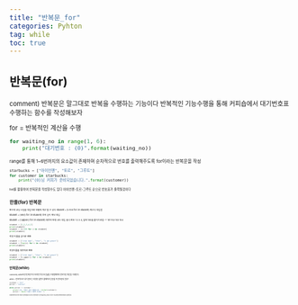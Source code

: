 ```yaml
---
title: "반복문_for"
categories: Pyhton
tag: while
toc: true
---
```


## 반복문(for)
<span style = "font-size:80%">
comment)
반복문은 말그대로 반복을 수행하는 기능이다 반복적인 기능수행을 통해
커피숍에서 대기번호표수행하는 함수를 작성해보자

for = 반복적인 계산을 수행 
<span>


```python
for waiting_no in range(1, 6):
    print("대기번호 : {0}".format(waiting_no))
```
<span style = "font-size:70%">
range를 통해 1~6번까지의 요소값이 존재하며 순차적으로 번호를 출력해주도록 for이라는 반복문을 작성<span>

```python
starbucks = ["아이언맨", "토르", "그루트"]
for customer in starbucks:
    print("{0}님 커피가 준비되었습니다.".format(customer))
```
<span style = "font-size:70%">
list를 활용하여 반복문을 작성할수도 있다 아이언맨-토르-그루트 순으로 번호표가 출력될것이다<span>


## 한줄(for) 반복문
<span style = "font-size:70%">
변수에 코딩 스킬을 대입하여 한줄에 계산 할 수 있다 
student = [i+100 for i in student] 계산식 대입법

student = [len(i) for i in student] 문자 길이 확인 대입

student = [i.upper() for i in student] 대문자 변경 코드 대입
출석 번호 1 2 3 4, 앞에 100을 붙이기로함 -> 101 102 103 104
<span>

```python
student = [1,2,3,4,5]
print(student)
student = [i+100 for i in student]
print(student)
```
학생 이름을 길이로 변환
```python
student = ["iron man", "thor", "i am groot"]
student = [len(i) for i in student]
print(student)
```
학생이름을 대문자로 변환
```python
student = ["iron man", "thor", "i am groot"]
student = [i.upper() for i in student]
print(student)
```


## 반복문(while)
<span style = "font-size:80%">
comment)
while또한 반복문이다 하지만 특정 조건값을 수행할때까지 반복적인 계산을 수행한다.

while = 반복적으로 내가 원하는 지정한 답변이 올때까지 질문함 즉 반복문의 일부?
<span>

```python
customer = "토르"
person = "unknown"

while person != customer :
    print("{0}, 커피가 준비 되었습니다.".format(customer))
    person = input("이름이 어떻게 되세요? ")
```
<span style = "font-size:70%">
customer(토르)의 커피가 완성되었다 토르라고 입력하면 조건의 충족되는것이고
토르가 아니라면 person(null)이 출력된다.<span>